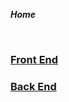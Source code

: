 ***Home***

<br/>

### [Front End](./frontend/docs/README.md)

### [Back End](./backend/docs/README.md)